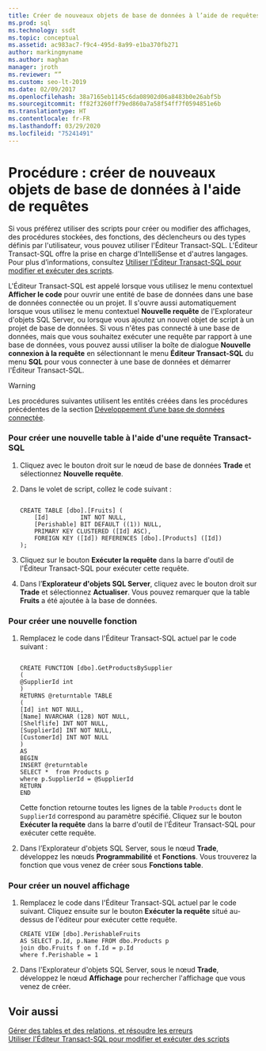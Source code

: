 ```yaml
---
title: Créer de nouveaux objets de base de données à l’aide de requêtes
ms.prod: sql
ms.technology: ssdt
ms.topic: conceptual
ms.assetid: ac983ac7-f9c4-495d-8a99-e1ba370fb271
author: markingmyname
ms.author: maghan
manager: jroth
ms.reviewer: “”
ms.custom: seo-lt-2019
ms.date: 02/09/2017
ms.openlocfilehash: 38a7165eb1145c6da08902d06a8483b0e26abf5b
ms.sourcegitcommit: ff82f3260ff79ed860a7a58f54ff7f0594851e6b
ms.translationtype: HT
ms.contentlocale: fr-FR
ms.lasthandoff: 03/29/2020
ms.locfileid: "75241491"
---
```

# <a name="how-to-create-new-database-objects-using-queries"></a>Procédure : créer de nouveaux objets de base de données à l'aide de requêtes

Si vous préférez utiliser des scripts pour créer ou modifier des affichages, des procédures stockées, des fonctions, des déclencheurs ou des types définis par l'utilisateur, vous pouvez utiliser l'Éditeur Transact\-SQL. L'Éditeur Transact\-SQL offre la prise en charge d'IntelliSense et d'autres langages. Pour plus d’informations, consultez [Utiliser l'Éditeur Transact-SQL pour modifier et exécuter des scripts](../ssdt/use-transact-sql-editor-to-edit-and-execute-scripts.md).  
  
L'Éditeur Transact\-SQL est appelé lorsque vous utilisez le menu contextuel **Afficher le code** pour ouvrir une entité de base de données dans une base de données connectée ou un projet. Il s'ouvre aussi automatiquement lorsque vous utilisez le menu contextuel **Nouvelle requête** de l'Explorateur d'objets SQL Server, ou lorsque vous ajoutez un nouvel objet de script à un projet de base de données. Si vous n'êtes pas connecté à une base de données, mais que vous souhaitez exécuter une requête par rapport à une base de données, vous pouvez aussi utiliser la boîte de dialogue **Nouvelle connexion à la requête** en sélectionnant le menu **Éditeur Transact-SQL** du menu **SQL** pour vous connecter à une base de données et démarrer l'Éditeur Transact\-SQL.  
  
> [!WARNING]  
> Les procédures suivantes utilisent les entités créées dans les procédures précédentes de la section [Développement d’une base de données connectée](../ssdt/connected-database-development.md).  
  
### <a name="to-create-a-new-table-using-a-transact-sql-query"></a>Pour créer une nouvelle table à l'aide d'une requête Transact\-SQL  
  
1.  Cliquez avec le bouton droit sur le nœud de base de données **Trade** et sélectionnez **Nouvelle requête**.  
  
2.  Dans le volet de script, collez le code suivant :  
  
    ```  
  
    CREATE TABLE [dbo].[Fruits] (  
        [Id]         INT NOT NULL,  
        [Perishable] BIT DEFAULT ((1)) NULL,  
        PRIMARY KEY CLUSTERED ([Id] ASC),  
        FOREIGN KEY ([Id]) REFERENCES [dbo].[Products] ([Id])   
    );  
    ```  
  
3.  Cliquez sur le bouton **Exécuter la requête** dans la barre d'outil de l'Éditeur Transact\-SQL pour exécuter cette requête.  
  
4.  Dans l’**Explorateur d'objets SQL Server**, cliquez avec le bouton droit sur **Trade** et sélectionnez **Actualiser**. Vous pouvez remarquer que la table **Fruits** a été ajoutée à la base de données.  
  
### <a name="to-create-a-new-function"></a>Pour créer une nouvelle fonction  
  
1.  Remplacez le code dans l'Éditeur Transact\-SQL actuel par le code suivant :  
  
    ```  
  
    CREATE FUNCTION [dbo].GetProductsBySupplier  
    (  
    @SupplierId int  
    )  
    RETURNS @returntable TABLE   
    (  
    [Id] int NOT NULL,   
    [Name] NVARCHAR (128) NOT NULL,  
    [Shelflife] INT NOT NULL,  
    [SupplierId] INT NOT NULL,  
    [CustomerId] INT NOT NULL  
    )  
    AS  
    BEGIN  
    INSERT @returntable  
    SELECT *  from Products p  
    where p.SupplierId = @SupplierId  
    RETURN   
    END  
    ```  
  
    Cette fonction retourne toutes les lignes de la table `Products` dont le `SupplierId` correspond au paramètre spécifié. Cliquez sur le bouton **Exécuter la requête** dans la barre d'outil de l'Éditeur Transact\-SQL pour exécuter cette requête.  
  
2.  Dans l’Explorateur d'objets SQL Server, sous le nœud **Trade**, développez les nœuds **Programmabilité** et **Fonctions**. Vous trouverez la fonction que vous venez de créer sous **Fonctions table**.  
  
### <a name="to-create-a-new-view"></a>Pour créer un nouvel affichage  
  
1.  Remplacez le code dans l'Éditeur Transact\-SQL actuel par le code suivant. Cliquez ensuite sur le bouton **Exécuter la requête** situé au-dessus de l'éditeur pour exécuter cette requête.  
  
    ```  
    CREATE VIEW [dbo].PerishableFruits   
    AS SELECT p.Id, p.Name FROM dbo.Products p  
    join dbo.Fruits f on f.Id = p.Id  
    where f.Perishable = 1  
    ```  
  
2.  Dans l'Explorateur d'objets SQL Server, sous le nœud **Trade**, développez le nœud **Affichage** pour rechercher l'affichage que vous venez de créer.  
  
## <a name="see-also"></a>Voir aussi  
[Gérer des tables et des relations, et résoudre les erreurs](../ssdt/manage-tables-relationships-and-fix-errors.md)  
[Utiliser l'Éditeur Transact-SQL pour modifier et exécuter des scripts](../ssdt/use-transact-sql-editor-to-edit-and-execute-scripts.md)  
  
